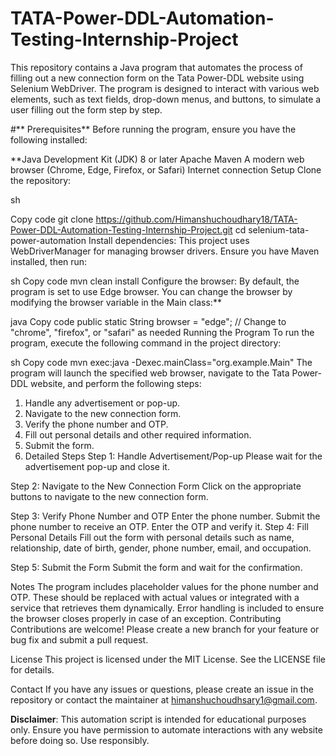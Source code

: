 # TATA-Power-DDL-Automation-Testing-Internship-Project

This repository contains a Java program that automates the process of filling out a new connection form on the Tata Power-DDL website using Selenium WebDriver. The program is designed to interact with various web elements, such as text fields, drop-down menus, and buttons, to simulate a user filling out the form step by step.

#** Prerequisites**
Before running the program, ensure you have the following installed:

**Java Development Kit (JDK) 8 or later
Apache Maven
A modern web browser (Chrome, Edge, Firefox, or Safari)
Internet connection
Setup
Clone the repository:

sh

Copy code
git clone https://github.com/Himanshuchoudhary18/TATA-Power-DDL-Automation-Testing-Internship-Project.git
cd selenium-tata-power-automation
Install dependencies:
This project uses WebDriverManager for managing browser drivers. Ensure you have Maven installed, then run:

sh
Copy code
mvn clean install
Configure the browser:
By default, the program is set to use Edge browser. You can change the browser by modifying the browser variable in the Main class:**

java
Copy code
public static String browser = "edge"; // Change to "chrome", "firefox", or "safari" as needed
Running the Program
To run the program, execute the following command in the project directory:

sh
Copy code
mvn exec:java -Dexec.mainClass="org.example.Main"
The program will launch the specified web browser, navigate to the Tata Power-DDL website, and perform the following steps:

1. Handle any advertisement or pop-up.
2. Navigate to the new connection form.
3. Verify the phone number and OTP.
4. Fill out personal details and other required information.
5. Submit the form.
6. Detailed Steps
Step 1: Handle Advertisement/Pop-up
Please wait for the advertisement pop-up and close it.

Step 2: Navigate to the New Connection Form
Click on the appropriate buttons to navigate to the new connection form.

Step 3: Verify Phone Number and OTP
Enter the phone number.
Submit the phone number to receive an OTP.
Enter the OTP and verify it.
Step 4: Fill Personal Details
Fill out the form with personal details such as name, relationship, date of birth, gender, phone number, email, and occupation.

Step 5: Submit the Form
Submit the form and wait for the confirmation.

Notes
The program includes placeholder values for the phone number and OTP. These should be replaced with actual values or integrated with a service that retrieves them dynamically.
Error handling is included to ensure the browser closes properly in case of an exception.
Contributing
Contributions are welcome! Please create a new branch for your feature or bug fix and submit a pull request.

License
This project is licensed under the MIT License. See the LICENSE file for details.

Contact
If you have any issues or questions, please create an issue in the repository or contact the maintainer at himanshuchoudhsary1@gmail.com.

**Disclaimer**: 
This automation script is intended for educational purposes only. Ensure you have permission to automate interactions with any website before doing so. Use responsibly.
